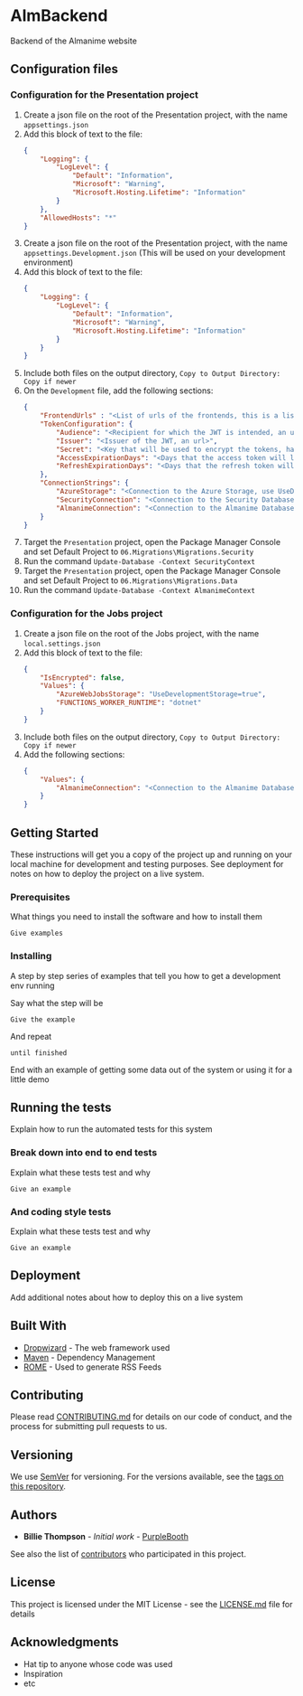 # AlmBackend

Backend of the Almanime website

## Configuration files

### Configuration for the Presentation project

1. Create a json file on the root of the Presentation project, with the name `appsettings.json`
2. Add this block of text to the file:
	```JSON
    {
        "Logging": {
            "LogLevel": {
                "Default": "Information",
                "Microsoft": "Warning",
                "Microsoft.Hosting.Lifetime": "Information"
            }
        },
        "AllowedHosts": "*"
    }
	```
3. Create a json file on the root of the Presentation project, with the name `appsettings.Development.json` (This will be used on your development environment)
4. Add this block of text to the file:
    ```JSON
    {
        "Logging": {
            "LogLevel": {
                "Default": "Information",
                "Microsoft": "Warning",
                "Microsoft.Hosting.Lifetime": "Information"
            }
        }
    }
    ```
5. Include both files on the output directory, `Copy to Output Directory: Copy if newer`
6. On the `Development` file, add the following sections:
    ```JSON
    {
        "FrontendUrls" : "<List of urls of the frontends, this is a list to allow the local and deployed frontends to use this backend>",
        "TokenConfiguration": {
            "Audience": "<Recipient for which the JWT is intended, an url>",
            "Issuer": "<Issuer of the JWT, an url>",
            "Secret": "<Key that will be used to encrypt the tokens, has to be 128 bytes long>",
            "AccessExpirationDays": "<Days that the access token will last>",
            "RefreshExpirationDays": "<Days that the refresh token will last>"
        },
        "ConnectionStrings": {
            "AzureStorage": "<Connection to the Azure Storage, use UseDevelopmentStorage=true for localhost>",
            "SecurityConnection": "<Connection to the Security Database, use Data Source=(localdb)\\ProjectsV13;Initial Catalog=Security;Integrated Security=True;Connect Timeout=30;Encrypt=False;TrustServerCertificate=False;ApplicationIntent=ReadWrite;MultiSubnetFailover=False for localhost>",
            "AlmanimeConnection": "<Connection to the Almanime Database, use Data Source=(localdb)\\ProjectsV13;Initial Catalog=Almanime;Integrated Security=True;Connect Timeout=30;Encrypt=False;TrustServerCertificate=False;ApplicationIntent=ReadWrite;MultiSubnetFailover=False for localhost>"
        }
    }
    ```
7. Target the `Presentation` project, open the Package Manager Console and set Default Project to `06.Migrations\Migrations.Security`
8. Run the command `Update-Database -Context SecurityContext`
9. Target the `Presentation` project, open the Package Manager Console and set Default Project to `06.Migrations\Migrations.Data`
10. Run the command `Update-Database -Context AlmanimeContext`


### Configuration for the Jobs project

1. Create a json file on the root of the Jobs project, with the name `local.settings.json`
2. Add this block of text to the file:
	```JSON
    {
        "IsEncrypted": false,
        "Values": {
            "AzureWebJobsStorage": "UseDevelopmentStorage=true",
            "FUNCTIONS_WORKER_RUNTIME": "dotnet"
        }
    }
	```
3. Include both files on the output directory, `Copy to Output Directory: Copy if newer`
6. Add the following sections:
    ```JSON
    {
        "Values": {
            "AlmanimeConnection": "<Connection to the Almanime Database, use Data Source=(localdb)\\ProjectsV13;Initial Catalog=Almanime;Integrated Security=True;Connect Timeout=30;Encrypt=False;TrustServerCertificate=False;ApplicationIntent=ReadWrite;MultiSubnetFailover=False for localhost>"
        }
    }
    ```


## Getting Started

These instructions will get you a copy of the project up and running on your local machine for development and testing purposes. See deployment for notes on how to deploy the project on a live system.

### Prerequisites

What things you need to install the software and how to install them

```
Give examples
```

### Installing

A step by step series of examples that tell you how to get a development env running

Say what the step will be

```
Give the example
```

And repeat

```
until finished
```

End with an example of getting some data out of the system or using it for a little demo

## Running the tests

Explain how to run the automated tests for this system

### Break down into end to end tests

Explain what these tests test and why

```
Give an example
```

### And coding style tests

Explain what these tests test and why

```
Give an example
```

## Deployment

Add additional notes about how to deploy this on a live system

## Built With

* [Dropwizard](http://www.dropwizard.io/1.0.2/docs/) - The web framework used
* [Maven](https://maven.apache.org/) - Dependency Management
* [ROME](https://rometools.github.io/rome/) - Used to generate RSS Feeds

## Contributing

Please read [CONTRIBUTING.md](https://gist.github.com/PurpleBooth/b24679402957c63ec426) for details on our code of conduct, and the process for submitting pull requests to us.

## Versioning

We use [SemVer](http://semver.org/) for versioning. For the versions available, see the [tags on this repository](https://github.com/your/project/tags). 

## Authors

* **Billie Thompson** - *Initial work* - [PurpleBooth](https://github.com/PurpleBooth)

See also the list of [contributors](https://github.com/your/project/contributors) who participated in this project.

## License

This project is licensed under the MIT License - see the [LICENSE.md](LICENSE.md) file for details

## Acknowledgments

* Hat tip to anyone whose code was used
* Inspiration
* etc

